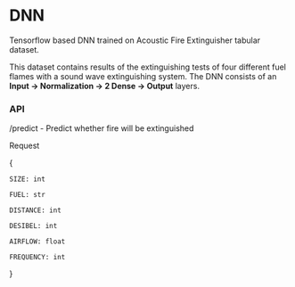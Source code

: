 <h1>DNN</h1>

Tensorflow based DNN trained on Acoustic Fire Extinguisher tabular dataset.

This dataset contains results of the extinguishing tests of four different fuel flames with a sound wave extinguishing system. The DNN consists of an **Input -> Normalization -> 2 Dense -> Output** layers.

<h3>API</h3>

/predict - Predict whether fire will be extinguished

Request

{

    SIZE: int
  
    FUEL: str
  
    DISTANCE: int
  
    DESIBEL: int
  
    AIRFLOW: float
  
    FREQUENCY: int
  
}
